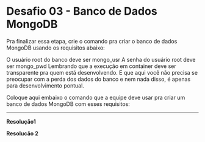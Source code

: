 # Desafio 03 - Banco de Dados MongoDB
 
Pra finalizar essa etapa, crie o comando pra criar o banco de dados MongoDB usando os requisitos abaixo:

O usuário root do banco deve ser mongo_usr
A senha do usuário root deve ser mongo_pwd
Lembrando que a execução em container deve ser transparente pra quem está desenvolvendo. E que aqui você não precisa se preocupar com a perda dos dados do banco e nem nada disso, é apenas para desenvolvimento pontual.

Coloque aqui embaixo o comando que a equipe deve usar pra criar um banco de dados MongoDB com esses requisitos:
***

**Resolução1**



**Resolucão 2**
